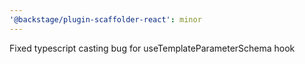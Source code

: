 ```yaml
---
'@backstage/plugin-scaffolder-react': minor
---
```


Fixed typescript casting bug for useTemplateParameterSchema hook
